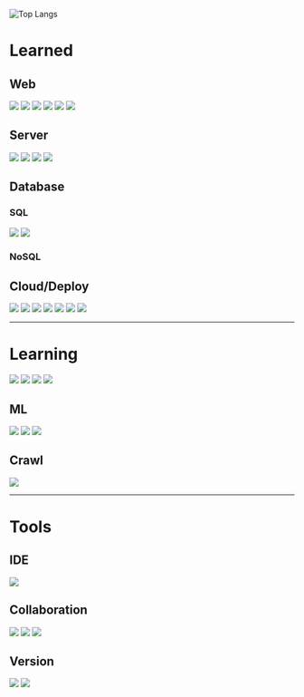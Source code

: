 ![Top Langs](https://github-readme-stats.vercel.app/api/top-langs/?username=dev-honing&hide_progress=true)

# Learned
## Web
<img src="https://img.shields.io/badge/HTML5-E34F26?style=for-the-badge&logo=HTML5&logoColor=white"> <img src="https://img.shields.io/badge/CSS3-1572B6?style=for-the-badge&logo=CSS3&logoColor=white"> <img src="https://img.shields.io/badge/JavaScript-F7DF1E?style=for-the-badge&logo=JavaScript&logoColor=white"> <img src="https://img.shields.io/badge/TypeScript-3178C6?style=for-the-badge&logo=TypeScript&logoColor=white"> <img src="https://img.shields.io/badge/React-61DAFB?style=for-the-badge&logo=React&logoColor=white"> <img src="https://img.shields.io/badge/Next-000000?style=for-the-badge&logo=Next.js&logoColor=white">

## Server
<img src="https://img.shields.io/badge/Node-339933?style=for-the-badge&logo=Node.js&logoColor=white"> <img src="https://img.shields.io/badge/Express-000000?style=for-the-badge&logo=Express&logoColor=white"> <img src="https://img.shields.io/badge/FastAPI-009688?style=for-the-badge&logo=FastAPI&logoColor=white"> <img src="https://img.shields.io/badge/Flask-000000?style=for-the-badge&logo=Flask&logoColor=white">

## Database
### SQL
<img src="https://img.shields.io/badge/MySQL-4479A1?style=for-the-badge&logo=MySQL&logoColor=white"> <img src="https://img.shields.io/badge/MariaDB-1F305F?style=for-the-badge&logo=MariaDB Foundation&logoColor=white">
### NoSQL

## Cloud/Deploy
<img src="https://img.shields.io/badge/GitHub Pages-222222?style=for-the-badge&logo=GitHub Pages&logoColor=white"> <img src="https://img.shields.io/badge/Amazon RDS-527FFF?style=for-the-badge&logo=Amazon RDS&logoColor=white"> <img src="https://img.shields.io/badge/Amazon S3-569A31?style=for-the-badge&logo=Amazon S3&logoColor=white"> <img src="https://img.shields.io/badge/Amazon EC2-FF9900?style=for-the-badge&logo=Amazon EC2&logoColor=white"> <img src="https://img.shields.io/badge/Amazon Route 53-8C4FFF?style=for-the-badge&logo=Amazon Route 53&logoColor=white"> <img src="https://img.shields.io/badge/Amazon Amplify-FF9900?style=for-the-badge&logo=AWS Amplify&logoColor=white"> <img src="https://img.shields.io/badge/Vercel-000000?style=for-the-badge&logo=Vercel&logoColor=white">

---
# Learning
<img src="https://img.shields.io/badge/Python-3776AB?style=for-the-badge&logo=Python&logoColor=white"> <img src="https://img.shields.io/badge/Numpy-013243?style=for-the-badge&logo=Numpy&logoColor=white"> <img src="https://img.shields.io/badge/pandas-150458?style=for-the-badge&logo=pandas&logoColor=white"> <img src="https://img.shields.io/badge/OpenCV-000000?style=for-the-badge&logo=OpenCV&logoColor=white">



## ML
<img src="https://img.shields.io/badge/Tensorflow-FF6A00?style=for-the-badge&logo=Tensorflow&logoColor=white"> <img src="https://img.shields.io/badge/scikitlearn-F7931E?style=for-the-badge&logo=scikit-learn&logoColor=white"> <img src="https://img.shields.io/badge/Keras-D00000?style=for-the-badge&logo=Keras&logoColor=white">

## Crawl
<img src="https://img.shields.io/badge/Scrapy-60A839?style=for-the-badge&logo=Scrapy&logoColor=white">

---
# Tools
## IDE
<img src="https://img.shields.io/badge/VS Code-007ACC?style=for-the-badge&logo=Visual Studio Code&logoColor=white">

## Collaboration
<img src="https://img.shields.io/badge/Notion-000000?style=for-the-badge&logo=Notion&logoColor=white"> <img src="https://img.shields.io/badge/Slack-4A154B?style=for-the-badge&logo=Slack&logoColor=white"> <img src="https://img.shields.io/badge/Figma-F24E1E?style=for-the-badge&logo=Figma&logoColor=white">

## Version
<img src="https://img.shields.io/badge/Git-F05032?style=for-the-badge&logo=Git&logoColor=white"> <img src="https://img.shields.io/badge/GitHub-181717?style=for-the-badge&logo=GitHub&logoColor=white">
